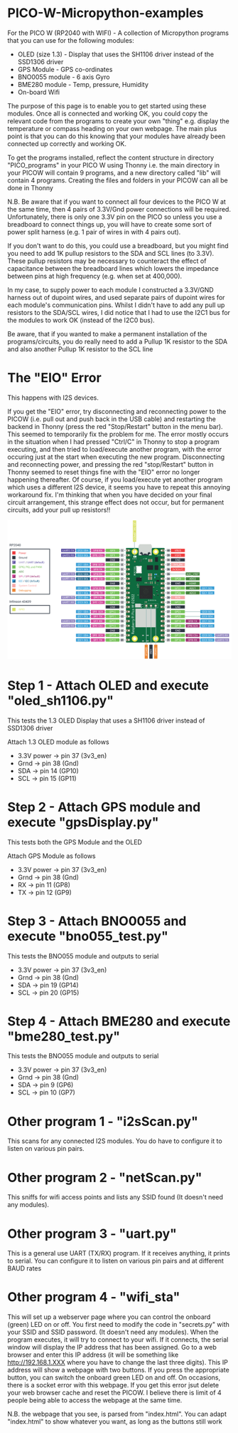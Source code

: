 # PICO-W-Micropython-examples
For the PICO W (RP2040 with WIFI) - A collection of Micropython programs that you can use for the following modules:
 - OLED (size 1.3) - Display that uses the SH1106 driver instead of the SSD1306 driver
 - GPS Module      - GPS co-ordinates
 - BNO0055 module  - 6 axis Gyro
 - BME280 module   - Temp, pressure, Humidity
 - On-board Wifi 

The purpose of this page is to enable you to get started using these modules. Once all is connected and working OK, you could copy the relevant code from the programs to create your own "thing" e.g. display the temperature or compass heading on your own webpage. The main plus point is that you can do this knowing that your modules have already been connected up correctly and working OK.  

To get the programs installed, reflect the content structure in directory "PICO_programs" in your PICO W using Thonny i.e. the main directory in your PICOW will contain 9 programs, and a new directory called "lib" will contain 4 programs. Creating the files and folders in your PICOW can all be done in Thonny 

N.B. Be aware that if you want to connect all four devices to the PICO W at the same time, then 4 pairs of 3.3V/Gnd power connections will be required.
Unfortunately, there is only one 3.3V pin on the PICO so unless you use a breadboard to connect things up, you will have to create some sort of power split harness (e.g. 1 pair of wires in with 4 pairs out).

If you don't want to do this, you could use a breadboard, but you might find you need to add 1K pullup resistors to the SDA and SCL lines (to 3.3V). These pullup resistors may be necessary to counteract the effect of capacitance between the breadboard lines which lowers the impedance between pins at high frequency (e.g. when set at 400,000).

In my case, to supply power to each module I constructed a 3.3V/GND harness out of dupoint wires, and used separate pairs of dupoint wires for each module's communication pins.  Whilst I didn't have to add any pull up resistors to the SDA/SCL wires, I did notice that I had to use the I2C1 bus for the modules to work OK (instead of the I2C0 bus).

Be aware, that if you wanted to make a permanent installation of the programs/circuits, you do really need to add a Pullup 1K resistor to the SDA and also another Pullup 1K resistor to the SCL line 

# The "EIO" Error
This happens with I2S devices. 

If you get the "EIO" error, try disconnecting and reconnecting power to the PICOW (i.e. pull out and push back in the USB cable) and restarting the backend in Thonny (press the red "Stop/Restart" button in the menu bar). This seemed to temporarily fix the problem for me. The error mostly occurs in the situation when I had pressed "Ctrl/C" in Thonny to stop a program executing, and then tried to load/execute another program, with the error occuring just at the start when executing the new program. Disconnecting and reconnecting power, and pressing the red "stop/Restart" button in Thonny seemed to reset things fine with the "EIO" error no longer happening thereafter. Of course, if you load/execute yet another program which uses a different I2S device, it seems you have to repeat this annoying workaround fix. 
I'm thinking that when you have decided on your final circuit arrangement, this strange effect does not occur, but for permanent circuits, add your pull up resistors!!    

<img src="/images/picow_pinout.png" alt="PICO W Pinout"/>


# Step 1 - Attach OLED and execute "oled_sh1106.py"  
This tests the 1.3 OLED Display that uses a SH1106 driver instead of SSD1306 driver

Attach 1.3 OLED module as follows
 - 3.3V power   -> pin 37 (3v3_en)
 - Grnd         -> pin 38 (Gnd) 
 - SDA          -> pin 14 (GP10)
 - SCL          -> pin 15 (GP11)

# Step 2 - Attach GPS module and execute "gpsDisplay.py" 
This tests both the GPS Module and the OLED

Attach GPS Module as follows
 - 3.3V power   -> pin 37 (3v3_en)
 - Grnd         -> pin 38 (Gnd) 
 - RX           -> pin 11 (GP8)
 - TX           -> pin 12 (GP9)

# Step 3 - Attach BNO0055 and execute "bno055_test.py" 
This tests the BNO055 module and outputs to serial
 - 3.3V power   -> pin 37 (3v3_en)
 - Grnd         -> pin 38 (Gnd) 
 - SDA          -> pin 19 (GP14)
 - SCL          -> pin 20 (GP15)

# Step 4 - Attach BME280 and execute "bme280_test.py" 
This tests the BNO055 module and outputs to serial
 - 3.3V power   -> pin 37 (3v3_en)
 - Grnd         -> pin 38 (Gnd) 
 - SDA          -> pin  9 (GP6)
 - SCL          -> pin 10 (GP7)

# Other program 1 - "i2sScan.py"
This scans for any connected I2S modules. You do have to configure it to listen on various pin pairs.

# Other program 2 - "netScan.py"
This sniffs for wifi access points and lists any SSID found (It doesn't need any modules).

# Other program 3 - "uart.py"
This is a general use UART (TX/RX) program. If it receives anything, it prints to serial. You can configure it to listen on various pin pairs and at different BAUD rates

# Other program 4 - "wifi_sta"
This will set up a webserver page where you can control the onboard (green) LED on or off. You first need to modify the code in "secrets.py" with your SSID and SSID password. (It doesn't need any modules). When the program executes, it will try to connect to your wifi. If it connects, the serial window will display the IP address that has been assigned. Go to a web browser and enter this IP address (it will be something like http://192.168.1.XXX where you have to change the last three digits). This IP address will show a webpage with two buttons. If you press the appropriate button, you can switch the onboard green LED on and off. On occasions, there is a socket error with this webpage. If you get this error jsut delete your web browser cache and reset the PICOW. I believe there is limit of 4 people being able to access the webpage at the same time.

N.B. the webpage that you see, is parsed from "index.html". You can adapt "index.html" to show whatever you want, as long as the buttons still work
